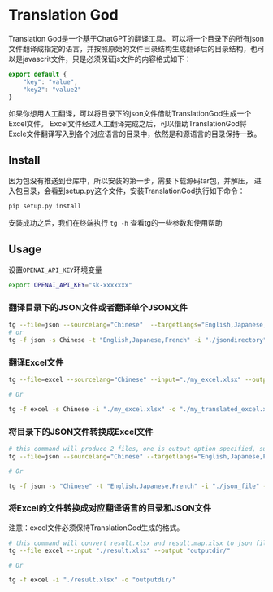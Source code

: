 # Translation God

Translation God是一个基于ChatGPT的翻译工具。
可以将一个目录下的所有json文件翻译成指定的语言，并按照原始的文件目录结构生成翻译后的目录结构，也可以是javascrit文件，只是必须保证js文件的内容格式如下：

``` javascript
export default {
    "key": "value",
    "key2": "value2"
}
```

如果你想用人工翻译，可以将目录下的json文件借助TranslationGod生成一个Excel文件。
Excel文件经过人工翻译完成之后，可以借助TranslationGod将Excle文件翻译写入到各个对应语言的目录中，依然是和源语言的目录保持一致。

## Install
因为包没有推送到仓库中，所以安装的第一步，需要下载源码tar包，并解压，
进入包目录，会看到setup.py这个文件，安装TranslationGod执行如下命令：

``` bash
pip setup.py install
```
安装成功之后，我们在终端执行 `tg -h` 查看tg的一些参数和使用帮助

## Usage

设置`OPENAI_API_KEY`环境变量

``` bash
export OPENAI_API_KEY="sk-xxxxxxx"
```

### 翻译目录下的JSON文件或者翻译单个JSON文件

``` bash
tg --file=json --sourcelang="Chinese"  --targetlangs="English,Japanese,French" --input="./jsondirectory_or_file" --output="./output"
# or
tg -f json -s Chinese -t "English,Japanese,French" -i "./jsondirectory" -o "./output"
```

### 翻译Excel文件

``` bash
tg --file=excel --sourcelang="Chinese" --input="./my_excel.xlsx" --output="./my_translated_excel.xlsx"

# Or

tg -f excel -s Chinese -i "./my_excel.xlsx" -o "./my_translated_excel.xlsx"
```

### 将目录下的JSON文件转换成Excel文件

``` bash
# this command will produce 2 files, one is output option specified, such as "result.xlsx", the other one is "result.map.xlsx"
tg --file=json --sourcelang="Chinese" --targetlangs="English,Japanese,French" --input="./json_file" --output="./must_end_with_xlsx.xlsx"

# Or

tg -f json -s "Chinese" -t "English,Japanese,French" -i "./json_file" -o "must_end_with_xlsx.xlsx"
```

### 将Excel的文件转换成对应翻译语言的目录和JSON文件

注意：excel文件必须保持TranslationGod生成的格式。

``` bash
# this command will convert result.xlsx and result.map.xlsx to json files
tg --file excel --input "./result.xlsx" --output "outputdir/"

# Or

tg -f excel -i "./result.xlsx" -o "outputdir/"
```
